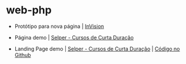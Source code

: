 # web-php
- Protótipo para nova página | [InVision](https://invis.io/M9FQ7VRVJY4)

- Página demo | [Selper - Cursos de Curta Duração ](https://faahbih.github.io/web-php/)

- Landing Page demo | [Selper - Cursos de Curta Duração](https://faahbih.github.io/landing-page/) | [Código no Github](https://github.com/faahbih/landing-page)

